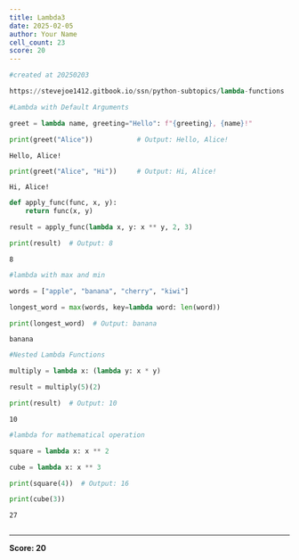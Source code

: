 ```yaml
---
title: Lambda3
date: 2025-02-05
author: Your Name
cell_count: 23
score: 20
---
```


```python
#created at 20250203
```


```python
https://stevejoe1412.gitbook.io/ssn/python-subtopics/lambda-functions
```


```python
#Lambda with Default Arguments
```


```python
greet = lambda name, greeting="Hello": f"{greeting}, {name}!"
```


```python
print(greet("Alice"))           # Output: Hello, Alice!
```

    Hello, Alice!



```python
print(greet("Alice", "Hi"))     # Output: Hi, Alice!
```

    Hi, Alice!



```python
def apply_func(func, x, y):
    return func(x, y)
```


```python
result = apply_func(lambda x, y: x ** y, 2, 3)
```


```python
print(result)  # Output: 8
```

    8



```python
#lambda with max and min
```


```python
words = ["apple", "banana", "cherry", "kiwi"]
```


```python
longest_word = max(words, key=lambda word: len(word))
```


```python
print(longest_word)  # Output: banana
```

    banana



```python
#Nested Lambda Functions
```


```python
multiply = lambda x: (lambda y: x * y)
```


```python
result = multiply(5)(2)
```


```python
print(result)  # Output: 10
```

    10



```python
#lambda for mathematical operation
```


```python
square = lambda x: x ** 2
```


```python
cube = lambda x: x ** 3
```


```python
print(square(4))  # Output: 16
```


```python
print(cube(3))
```

    27



```python

```


---
**Score: 20**